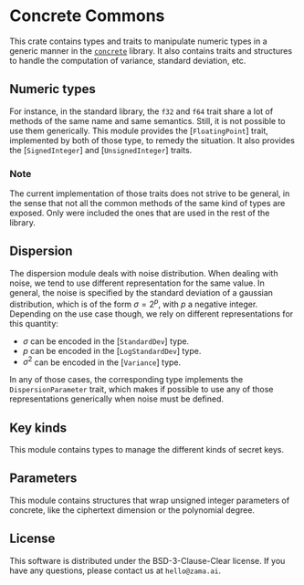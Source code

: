 # Concrete Commons

This crate contains types and traits to manipulate numeric types in a generic manner in the 
[`concrete`](https://crates.io/crates/concrete) library.
It also contains traits and structures to handle the computation of variance, standard deviation, etc.

## Numeric types

For instance, in the standard library, the `f32` and `f64` trait share a lot of methods of the
same name and same semantics. Still, it is not possible to use them generically. This module
provides the [`FloatingPoint`] trait, implemented by both of those type, to remedy the
situation. It also provides the [`SignedInteger`] and [`UnsignedInteger`] traits.

### Note

The current implementation of those traits does not strive to be general, in the sense that
not all the common methods of the same kind of types are exposed. Only were included the ones
that are used in the rest of the library.

## Dispersion

The dispersion module deals with noise distribution.
When dealing with noise, we tend to use different representation for the same value. In
general, the noise is specified by the standard deviation of a gaussian distribution, which
is of the form $\sigma = 2^p$, with $p$ a negative integer. Depending on the use case though,
we rely on different representations for this quantity:

+ $\sigma$ can be encoded in the [`StandardDev`] type.
+ $p$ can be encoded in the [`LogStandardDev`] type.
+ $\sigma^2$ can be encoded in the [`Variance`] type.

In any of those cases, the corresponding type implements the `DispersionParameter` trait,
which makes if possible to use any of those representations generically when noise must be
defined.

## Key kinds

This module contains types to manage the different kinds of secret keys.

## Parameters

This module contains structures that wrap unsigned integer parameters of
concrete, like the ciphertext dimension or the polynomial degree.

## License

This software is distributed under the BSD-3-Clause-Clear license. If you have any questions,
please contact us at `hello@zama.ai`.

